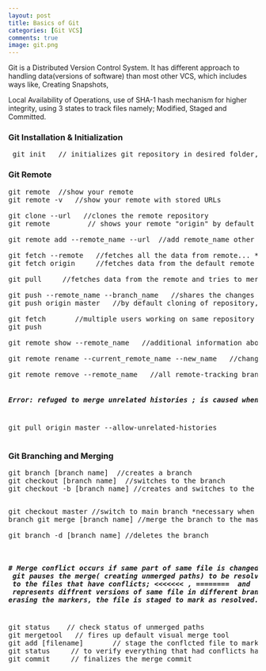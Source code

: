 ```yaml
---
layout: post
title: Basics of Git
categories: [Git VCS]
comments: true
image: git.png
---
```



Git is a Distributed Version Control System. It has different approach to handling data(versions of software) than most other VCS, which includes ways like, Creating Snapshots,
<!--continue-->
 Local Availability of Operations, use of SHA-1 hash mechanism for higher integrity, using 3 states to track files namely; Modified, Staged and Committed. 


<h3>Git Installation & Initialization</h3>
 <pre>
 git init   // initializes git repository in desired folder, technically adds .git directory
</pre>


<h3>Git Remote</h3>

<pre>
git remote  //show your remote
git remote -v   //show your remote with stored URLs

git clone --url   //clones the remote repository
git remote         // shows your remote "origin" by default

git remote add --remote_name --url  //add remote_name other than default 'origin' explicitly

git fetch --remote   //fetches all the data from remote... ** it doesn't merge any data
git fetch origin     //fetches data from the default remote 'origin'

git pull     //fetches data from the remote and tries to merge work in the currnet branch

git push --remote_name --branch_name   //shares the changes to upstream
git push origin master   //by default cloning of repository, changes are pushed to remote named origin and branch named master

git fetch       //multiple users working on same repository branch may need to first fetch to incorporate the changes made 
git push 

git remote show --remote_name   //additional information about branches in remote can be inspected

git remote rename --current_remote_name --new_name   //changes all remote-tracking branches name

git remote remove --remote_name   //all remote-tracking branches and configuration is destroyed along with remote

<h5>Error: refuged to merge unrelated histories ; is caused when new repository was created without cloning.</h5>
git pull origin master --allow-unrelated-histories

</pre>



<h3>Git Branching and Merging</h3>
<pre>
git branch [branch name]  //creates a branch
git checkout [branch name]  //switches to the branch
git checkout -b [branch name] //creates and switches to the new branch 

git checkout master  //switch to main branch *necessary when merging a branch
git merge [branch name]  //merge the branch to the master	
git branch -d [branch name]   //deletes the branch
<h5># Merge conflict occurs if same part of same file is changed in diffrent branches. In such case,
 git pauses the merge( creating unmerged paths) to be resolved and adds conflict-resolution markers 
 to the files that have conflicts; <<<<<<< , ========  and  >>>>>>>> . Sections above and below =======
 represents diffrent versions of same file in different branches. After replacing proper section and
erasing the markers, the file is staged to mark as resolved.</h5>
git status    // check status of unmerged paths
git mergetool   // fires up default visual merge tool
git add [filename]       // stage the conflcted file to mark as resolved
git status     // to verify everything that had conflicts has been merged
git commit     // finalizes the merge commit
</pre>
